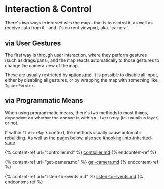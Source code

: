 # Interaction & Control

There's two ways to interact with the map - that is to control it, as well as receive data from it - and it's current viewport, aka. 'camera'.

## via User Gestures

The first way is through user interaction, where they perform gestures (such as drags/pans), and the map reacts automatically to those gestures to change the camera view of the map.

These are usually restricted by [options.md](../options.md "mention"). It is possible to disable all input, either by disabling all gestures, or by wrapping the map with something like `IgnorePointer`.

## via Programmatic Means

When using programmatic means, there's two methods to most things, dependent on whether the context is within a `FlutterMap` (ie. usually a layer) or not.

If within `FlutterMap`'s context, the methods usually cause automatic rebuilding. As well as the pages below, also see [#hooking-into-inherited-state](../../plugins/making-a-plugin/creating-new-layers.md#hooking-into-inherited-state "mention").

{% content-ref url="controller.md" %}
[controller.md](controller.md)
{% endcontent-ref %}

{% content-ref url="get-camera.md" %}
[get-camera.md](get-camera.md)
{% endcontent-ref %}

{% content-ref url="listen-to-events.md" %}
[listen-to-events.md](listen-to-events.md)
{% endcontent-ref %}
